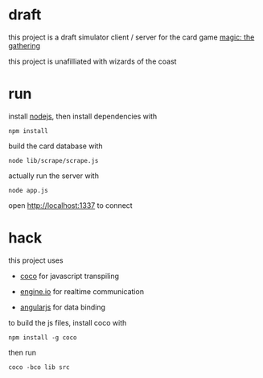 # draft

this project is a draft simulator client / server for the card game
[magic: the gathering](http://en.wikipedia.org/wiki/Magic:_The_Gathering)

this project is unafilliated with wizards of the coast

# run

install [nodejs](http://nodejs.org), then install dependencies with

    npm install

build the card database with

    node lib/scrape/scrape.js

actually run the server with

    node app.js

open <http://localhost:1337> to connect

# hack

this project uses

- [coco](https://github.com/satyr/coco) for javascript transpiling

- [engine.io](https://github.com/LearnBoost/engine.io) for realtime communication

- [angularjs](http://angularjs.org/) for data binding

to build the js files, install coco with

    npm install -g coco

then run

    coco -bco lib src
